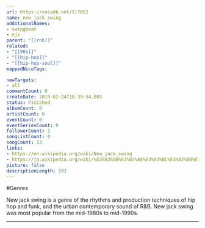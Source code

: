 ```yaml
---
url: https://vocadb.net/T/7052
name: new jack swing
additionalNames: 
- swingbeat
- njs
parent: "[[rnb]]"
related:
- "[[90s]]"
- "[[hip-hop]]"
- "[[hip-hop-soul]]"
mappedNicoTags:

newTargets:
- all
commentCount: 0
createDate: 2019-02-24T18:39:34.803
status: Finished
albumCount: 0
artistCount: 0
eventCount: 0
eventSeriesCount: 0
followerCount: 1
songListCount: 0
songCount: 13
links: 
- https://en.wikipedia.org/wiki/New_jack_swing
- https://ja.wikipedia.org/wiki/%E3%83%8B%E3%83%A5%E3%83%BC%E3%82%B8%E3%83%A3%E3%83%83%E3%82%AF%E3%82%B9%E3%82%A6%E3%82%A3%E3%83%B3%E3%82%B0
picture: false
descriptionLength: 193
---
```


#Genres

New jack swing is a genre of the rhythms and production techniques of hip hop and funk, and the urban contemporary sound of R&B. New jack swing was most popular from the mid-1980s to mid-1990s.

---

